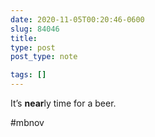 ```yaml
---
date: 2020-11-05T00:20:46-0600
slug: 84046
title: 
type: post
post_type: note

tags: []
---
```

It’s **near**ly time for a beer.


#mbnov



